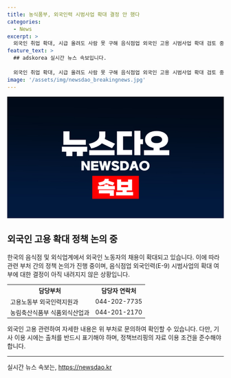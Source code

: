 ```yaml
---
title: 농식품부, 외국인력 시범사업 확대 결정 안 했다
categories:
  - News
excerpt: >
  외국인 취업 확대, 시급 올려도 사람 못 구해 음식점업 외국인 고용 시범사업 확대 검토 중. 고용노동부, 농림축산식품부로 문의 바람. (출처: 정책브리핑 www.korea.kr)
feature_text: >
  ## adskorea 실시간 뉴스 속보입니다.

  외국인 취업 확대, 시급 올려도 사람 못 구해 음식점업 외국인 고용 시범사업 확대 검토 중. 고용노동부, 농림축산식품부로 문의 바람. (출처: 정책브리핑 www.korea.kr)
image: '/assets/img/newsdao_breakingnews.jpg'
---
```


<p><img src="/assets/img/newsdao_breakingnews.jpg" alt="adskorea 속보" /></p>

<h2 data-ke-size="size26">외국인 고용 확대 정책 논의 중</h2>

<p data-ke-size="size16">한국의 음식점 및 외식업계에서 외국인 노동자의 채용이 확대되고 있습니다. 이에 따라 관련 부처 간의 정책 논의가 진행 중이며, 음식점업 외국인력(E-9) 시범사업의 확대 여부에 대한 결정이 아직 내려지지 않은 상황입니다.</p>

<table>
  <tr>
    <th>담당부처</th>
    <th>담당자 연락처</th>
  </tr>
  <tr>
    <td>고용노동부 외국인력지원과</td>
    <td>044-202-7735</td>
  </tr>
  <tr>
    <td>농림축산식품부 식품외식산업과</td>
    <td>044-201-2170</td>
  </tr>
</table>

<p data-ke-size="size16">외국인 고용 관련하여 자세한 내용은 위 부처로 문의하여 확인할 수 있습니다. 다만, 기사 이용 시에는 출처를 반드시 표기해야 하며, 정책브리핑의 자료 이용 조건을 준수해야 합니다.</p>

<hr>
실시간 뉴스 속보는, <a href="https://newsdao.kr" rel="dofollow">https://newsdao.kr</a>


